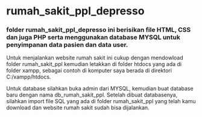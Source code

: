 # rumah_sakit_ppl_depresso

### folder rumah_sakit_ppl_depresso ini berisikan file HTML, CSS dan juga PHP serta menggunakan database MYSQL untuk penyimpanan data pasien dan data user.

Untuk menjalankan website rumah sakit ini cukup dengan mendowload folder rumah_sakit_ppl kemudian letakkan di folder htdocs yang ada di folder xampp, sebagai contoh di komputer saya berada di direktori C:/xampp/htdocs.

Untuk database silahkan buka admin dari MYSQL, kemudian buat database baru dengan nama db_rumah_sakit_ppl. Setelah dibuat databasenya, silahkan import file SQL yang ada di folder rumah_sakit_ppl yang telah kamu download dan website rumah sakit sudah bisa dijalankan.
